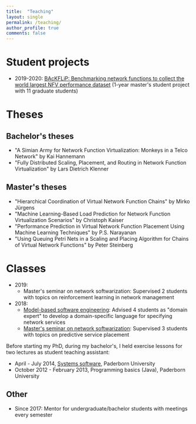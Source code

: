 ```yaml
---
title:  "Teaching"
layout: single
permalink: /teaching/
author_profile: true
comments: false
---
```


# Student projects

* 2019-2020: [BAcKFLiP: Benchmarking network functions to collect the world largest NFV performance dataset](https://cs.uni-paderborn.de/cn/teaching/theses-student-projects/student-project-groups-ongoing/backflip/) (1-year master's student project with 11 graduate students)

# Theses

## Bachelor's theses

* "A Simian Army for Network Function Virtualization: Monkeys in a Telco Network" by Kai Hannemann
* "Fully Distributed Scaling, Placement, and Routing in Network Function Virtualization" by Lars Dietrich Klenner

## Master's theses

* "Hierarchical Coordination of Virtual Network Function Chains" by Mirko Jürgens
* "Machine Learning-Based Load Prediction for Network Function Virtualization Scenarios" by Christoph Kaiser
* "Performance Prediction in Virtual Network Function Placement Using Machine Learning Techniques" by P.S. Narayanan
* "Using Queuing Petri Nets in a Scaling and Placing Algorithm for Chains of Virtual Network Functions" by Peter Steinberg

# Classes

* 2019:
  * Master's seminar on network softwarization: Supervised 2 students with topics on reinforcement learning in network management
* 2018: 
  * [Model-based software engineering](https://mde-lab-sessions.github.io/running-example-for-lecture/#mbse): Advised 4 students as "domain expert" to develop a domain-specific language for specifying network services
  * [Master's seminar on network softwarization](https://cs.uni-paderborn.de/cn/teaching/courses/prior-terms/ss-2018/pro-seminar-rechnernetze/): Supervised 3 students with topics on predictive service placement

Before starting my PhD, during my bachelor's, I held exercise lessons for two lectures as student teaching assistant:

* April - July 2014, [Systems software](https://cs.uni-paderborn.de/cn/teaching/courses/konzepte-und-methoden-der-systemsoftware/), Paderborn University
* October 2012 - February 2013, Programming basics (Java), Paderborn University

## Other

* Since 2017: Mentor for undergraduate/bachelor students with meetings every semester